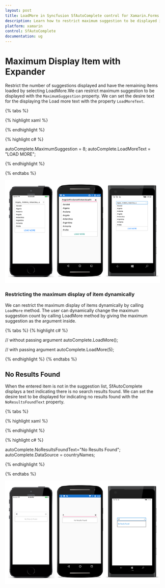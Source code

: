 ```yaml
---
layout: post
title: LoadMore in Syncfusion SfAutoComplete control for Xamarin.Forms
description: Learn how to restrict maximum suggestion to be displayed in SfAutoComplete
platform: xamarin
control: SfAutoComplete
documentation: ug
---
```

# Maximum Display Item with Expander

Restrict the number of suggestions displayed and have the remaining items loaded by selecting LoadMore.We can restrict maximum suggestion to be displayed with the `MaximumSuggestion` property. We can set the desire text for the displaying the Load more text with the property `LoadMoreText`.

{% tabs %}

{% highlight xaml %}

<StackLayout VerticalOptions="Start" HorizontalOptions="Start" Padding="30">
	<autocomplete:SfAutoComplete HeightRequest="40" MultiSelectMode="Delimiter" Delimiter="," LoadMoreText= "LOAD MORE" x:Name="autoComplete" MaximumSuggestion="8"  />                    
</StackLayout> 

{% endhighlight %}

{% highlight c# %}

autoComplete.MaximumSuggestion = 8;
autoComplete.LoadMoreText =  "LOAD MORE";

{% endhighlight %}

{% endtabs %}

![](images/Maximum-display-item-with-Expander/LoadMore.png)

### Restricting the maximum display of item dynamically

We can restrict the maximum display of items dynamically by calling `LoadMore` method. The user can dynamically change the maximum suggestion count by calling LoadMore method by giving the maximum suggestion as the argument inside.

{% tabs %}
{% highlight c# %}

// without passing argument
autoComplete.LoadMore();

// with passing argument
autoComplete.LoadMore(5);

{% endhighlight %}
{% endtabs %}

## No Results Found

When the entered item is not in the suggestion list, SfAutoComplete displays a text indicating there is no search results found. We can set the desire text to be displayed for indicating no results found with the `NoResultsFoundText` property.

{% tabs %}

{% highlight xaml %}

<StackLayout VerticalOptions="Start" HorizontalOptions="Start" Padding="30">
	<autocomplete:SfAutoComplete HeightRequest="40" x:Name="autoComplete" NoResultsFoundText="No Results Found" />                    
</StackLayout> 

{% endhighlight %}

{% highlight c# %}

autoComplete.NoResultsFoundText="No Results Found";
autoComplete.DataSource = countryNames;

{% endhighlight %}

{% endtabs %}

![](images/Maximum-display-item-with-Expander/NoResultsFound.png)
